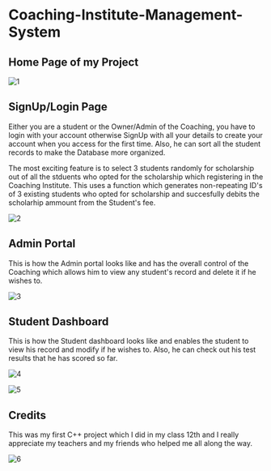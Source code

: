 # Coaching-Institute-Management-System
## Home Page of my Project

![1](https://user-images.githubusercontent.com/36246420/57571587-bc1edb80-742d-11e9-94c2-794787303412.png)

## SignUp/Login Page
Either you are a student or the Owner/Admin of the Coaching, you have to login with your account otherwise SignUp with all your details to create your account when you access for the first time.
Also, he can sort all the student records to make the Database more organized.

The most exciting feature is to select 3 students randomly for scholarship out of all the stduents who opted for the scholarship which registering in the Coaching Institute. This uses a function which generates non-repeating ID's of 3 existing students who opted for scholarship and succesfully debits the scholarhip ammount from the Student's fee. 

![2](https://user-images.githubusercontent.com/36246420/57571589-bfb26280-742d-11e9-9948-7b9c6717289f.png)

## Admin Portal
This is how the Admin portal looks like and has the overall control of the Coaching which allows him to view any student's record and delete it if he wishes to.

![3](https://user-images.githubusercontent.com/36246420/57571591-c2ad5300-742d-11e9-87eb-77ea82fe1265.png)


## Student Dashboard
This is how the Student dashboard looks like and enables the student to view his record and modify if he wishes to. Also, he can check out his test results that he has scored so far.

![4](https://user-images.githubusercontent.com/36246420/57571593-c5a84380-742d-11e9-8caa-280fe2e25f55.png)

![5](https://user-images.githubusercontent.com/36246420/57571596-c80a9d80-742d-11e9-8cb4-f5a37e527166.png)

## Credits

This was my first C++ project which I did in my class 12th and I really appreciate my teachers and my friends who helped me all along the way.

![6](https://user-images.githubusercontent.com/36246420/57571597-cb058e00-742d-11e9-94dd-058f47761065.png)

